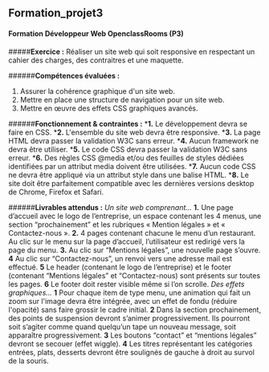 ## Formation_projet3
#### Formation Développeur Web OpenclassRooms (P3)

#####__Exercice :__ Réaliser un site web qui soit responsive en respectant un cahier des charges, des contraitres et une maquette.

######__Compétences évaluées :__
 1. Assurer la cohérence graphique d'un site web.
 2. Mettre en place une structure de navigation pour un site web.
 3. Mettre en œuvre des effets CSS graphiques avancés.

######__Fonctionnement & contraintes :__ 
*__1.__ Le développement devra se faire en CSS. 
*__2.__ L'ensemble du site web devra être responsive. 
*__3.__ La page HTML devra passer la validation W3C sans erreur.
*__4.__ Aucun framework ne devra être utiliser. 
*__5.__ Le code CSS devra passer la validation W3C sans erreur. 
*__6.__ Des règles CSS @media et/ou des feuilles de styles dédiées identifiées par un attribut media doivent être utilisées.
*__7.__ Aucun code CSS ne devra être appliqué via un attribut style dans une balise HTML.
*__8.__ Le site doit être parfaitement compatible avec les dernières versions desktop de Chrome, Firefox et Safari.

######__Livrables attendus :__ 
*Un site web comprenant...*
__1.__ Une page d’accueil avec le logo de l’entreprise, un espace contenant les 4 menus, une section “prochainement” et les rubriques « Mention légales » et « Contactez-nous ».
__2.__ 4 pages contenant chacune le menu d’un restaurant. Au clic sur le menu sur la page d’accueil, l’utilisateur est redirigé vers la page du menu.
__3.__ Au clic sur “Mentions légales”, une nouvelle page s’ouvre.
__4__ Au clic sur “Contactez-nous”, un renvoi vers une adresse mail est effectué.
__5__ Le header (contenant le logo de l’entreprise) et le footer (contenant “Mentions légales” et “Contactez-nous) sont présents sur toutes les pages.
__6__ Le footer doit rester visible même si l’on scrolle.
*Des effets graphiques...*
__1__ Pour chaque item de type menu, une animation qui fait un zoom sur l'image devra être intégrée, avec un effet de fondu (réduire l'opacité) sans faire grossir le cadre initial.
__2__ Dans la section prochainement, des points de suspension devront s’animer progressivement. Ils pourront soit s’agiter comme quand quelqu’un tape un nouveau message, soit apparaître progressivement.
__3__ Les boutons “contact” et “mentions légales” devront se secouer (effet wiggle).
__4__ Les titres représentant les catégories entrées, plats, desserts devront être soulignés de gauche à droit au survol de la souris.
